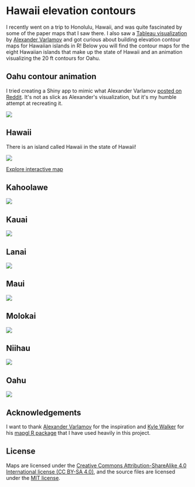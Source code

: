 # Hawaii elevation contours

I recently went on a trip to Honolulu, Hawaii, and was quite fascinated by some of the paper maps that I saw there. I also saw a [Tableau visualization](https://public.tableau.com/app/profile/alexandervar/viz/Hawaii_elevation/HawaiiElevation) by [Alexander Varlamov](https://www.linkedin.com/in/alexander-varlamov-8359054a/) and got curious about building elevation contour maps for Hawaiian islands in R! Below you will find the contour maps for the eight Hawaiian islands that make up the state of Hawaii and an animation visualizing the 20 ft contours for Oahu.

## Oahu contour animation

I tried creating a Shiny app to mimic what Alexander Varlamov [posted on Reddit](https://www.reddit.com/r/dataisbeautiful/comments/m0aztx/oc_elevation_lines_of_oahu_hawaii/). It's not as slick as Alexander's visualization, but it's my humble attempt at recreating it.

![](previews/oahu-contour-anim.gif)

## Hawaii

There is an island called Hawaii in the state of Hawaii!

![](previews/hawaii.jpg)

[Explore interactive map](maps/hawaii.html)

## Kahoolawe

![](previews/kahoolawe.jpg)

## Kauai

![](previews/kauai.jpg)

## Lanai

![](previews/lanai.jpg)

## Maui

![](previews/maui.jpg)

## Molokai

![](previews/molokai.jpg)

## Niihau

![](previews/niihau.jpg)

## Oahu

![](previews/oahu.jpg)

## Acknowledgements

I want to thank [Alexander Varlamov](https://www.linkedin.com/in/alexander-varlamov-8359054a/) for the inspiration and [Kyle Walker](https://www.linkedin.com/in/walkerke/) for his [mapgl R package](https://walker-data.com/mapgl/) that I have used heavily in this project.

## License

Maps are licensed under the [Creative Commons Attribution-ShareAlike 4.0 International license (CC BY-SA 4.0)](https://creativecommons.org/licenses/by-sa/4.0/), and the source files are licensed under the [MIT license](https://ashirwad-barnwal.mit-license.org/).
